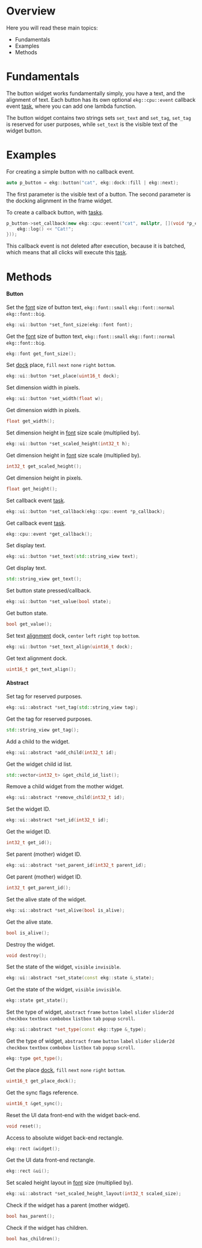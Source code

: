 # Overview

Here you will read these main topics:
- Fundamentals
- Examples
- Methods
# Fundamentals

The button widget works fundamentally simply, you have a text, and the alignment of text. Each button has its own optional `ekg::cpu::event` callback event [task](../core/eventtask.md), where you can add one lambda function.

The button widget contains two strings sets `set_text` and `set_tag`, `set_tag` is reserved for user purposes, while `set_text` is the visible text of the widget button.

# Examples

For creating a simple button with no callback event.

```cpp
auto p_button = ekg::button("cat", ekg::dock::fill | ekg::next);
```

The first parameter is the visible text of a button. The second parameter is the docking alignment in the frame widget.

To create a callback button, with [tasks](../core/eventtask.md).

```cpp
p_button->set_callback(new ekg::cpu::event("cat", nullptr, [](void *p_callback) {
	ekg::log() << "Cat!";
}));
```

This callback event is not deleted after execution, because it is batched, which means that all clicks will execute this [task](../core/eventtask.md).

# Methods

#### Button

Set the [font](../draw/fontrenderer.md) size of button text, `ekg::font::small` `ekg::font::normal` `ekg::font::big`.

```cpp
ekg::ui::button *set_font_size(ekg::font font);
```

Get the [font](../draw/fontrenderer.md) size of button text, `ekg::font::small` `ekg::font::normal` `ekg::font::big`.

```cpp
ekg::font get_font_size();
```

Set [dock](../layout/layoutdock.md) place, `fill` `next` `none` `right` `bottom`.

```cpp
ekg::ui::button *set_place(uint16_t dock);
```

Set dimension width in pixels.

```cpp
ekg::ui::button *set_width(float w);
```

Get dimension width in pixels.

```cpp
float get_width();
```

Set dimension height in [font](../draw/fontrenderer.md) size scale (multiplied by).

```cpp
ekg::ui::button *set_scaled_height(int32_t h);
```

Get dimension height in [font](../draw/fontrenderer.md) size scale (multiplied by).

```cpp
int32_t get_scaled_height();
```

Get dimension height in pixels.

```cpp
float get_height();
```

Set callback event [task](../core/eventtask.md).

```cpp
ekg::ui::button *set_callback(ekg::cpu::event *p_callback);
```

Get callback event [task](../core/eventtask.md).

```cpp
ekg::cpu::event *get_callback();
```

Set display text.

```cpp
ekg::ui::button *set_text(std::string_view text);
```

Get display text.

```cpp
std::string_view get_text();
```

Set button state pressed/callback.

```cpp
ekg::ui::button *set_value(bool state);
```

Get button state.

```cpp
bool get_value();
```

Set text [alignment](../layout/layoutmask.md) dock, `center` `left` `right` `top` `bottom`.

```cpp
ekg::ui::button *set_text_align(uint16_t dock);
```

Get text alignment dock.

```cpp
uint16_t get_text_align();
```

#### Abstract

Set tag for reserved purposes.

```cpp
ekg::ui::abstract *set_tag(std::string_view tag);
```

Get the tag for reserved purposes.

```cpp
std::string_view get_tag();
```

Add a child to the widget.

```cpp
ekg::ui::abstract *add_child(int32_t id);
```

Get the widget child id list.

```cpp
std::vector<int32_t> &get_child_id_list();
```

Remove a child widget from the mother widget.

```cpp
ekg::ui::abstract *remove_child(int32_t id);
```

Set the widget ID.

```cpp
ekg::ui::abstract *set_id(int32_t id);
```

Get the widget ID.

```cpp
int32_t get_id();
```

Set parent (mother) widget ID.

```cpp
ekg::ui::abstract *set_parent_id(int32_t parent_id);
```

Get parent (mother) widget ID.

```cpp
int32_t get_parent_id();
```

Set the alive state of the widget.

```cpp
ekg::ui::abstract *set_alive(bool is_alive);
```

Get the alive state.

```cpp
bool is_alive();
```

Destroy the widget.

```cpp
void destroy();
```

Set the state of the widget, `visible` `invisible`.

```cpp
ekg::ui::abstract *set_state(const ekg::state &_state);
```

Get the state of the widget, `visible` `invisible`.

```cpp
ekg::state get_state();
```

Set the type of widget, `abstract` `frame` `button` `label` `slider` `slider2d` `checkbox` `textbox` `combobox` `listbox` `tab` `popup` `scroll`.

```cpp
ekg::ui::abstract *set_type(const ekg::type &_type);
```

Get the type of widget, `abstract` `frame` `button` `label` `slider` `slider2d` `checkbox` `textbox` `combobox` `listbox` `tab` `popup` `scroll`.

```cpp
ekg::type get_type();
```

Get the place [dock](../layout/layoutdock.md), `fill` `next` `none` `right` `bottom`.

```cpp
uint16_t get_place_dock();
```

Get the sync flags reference.

```cpp
uint16_t &get_sync();
```

Reset the UI data front-end with the widget back-end.

```cpp
void reset();
```

Access to absolute widget back-end rectangle.

```cpp
ekg::rect &widget();
```

Get the UI data front-end rectangle.

```cpp
ekg::rect &ui();
```

Set scaled height layout in [font](../draw/fontrenderer.md) size (multiplied by).

```cpp
ekg::ui::abstract *set_scaled_height_layout(int32_t scaled_size);
```

Check if the widget has a parent (mother widget).

```cpp
bool has_parent();
```

Check if the widget has children.

```cpp
bool has_children();
```